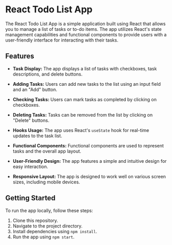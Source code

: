 # React Todo List App

The React Todo List App is a simple application built using React that allows you to manage a list of tasks or to-do items. The app utilizes React's state management capabilities and functional components to provide users with a user-friendly interface for interacting with their tasks.

## Features

- **Task Display:** The app displays a list of tasks with checkboxes, task descriptions, and delete buttons.

- **Adding Tasks:** Users can add new tasks to the list using an input field and an "Add" button.

- **Checking Tasks:** Users can mark tasks as completed by clicking on checkboxes.

- **Deleting Tasks:** Tasks can be removed from the list by clicking on "Delete" buttons.

- **Hooks Usage:** The app uses React's `useState` hook for real-time updates to the task list.

- **Functional Components:** Functional components are used to represent tasks and the overall app layout.

- **User-Friendly Design:** The app features a simple and intuitive design for easy interaction.

- **Responsive Layout:** The app is designed to work well on various screen sizes, including mobile devices.

## Getting Started

To run the app locally, follow these steps:

1. Clone this repository.
2. Navigate to the project directory.
3. Install dependencies using `npm install`.
4. Run the app using `npm start`.
